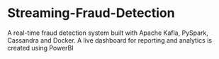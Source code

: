 # Streaming-Fraud-Detection
A real-time fraud detection system built with Apache Kafla, PySpark, Cassandra and Docker. A live dashboard for reporting and analytics is created using PowerBI
